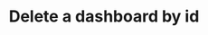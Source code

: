 ---
title: Delete a dashboard by id
excerpt: ''
api:
  file: sentio-api.json
  operationId: DeleteDashboard
deprecated: false
hidden: false
metadata:
  title: ''
  description: ''
  robots: index
next:
  description: ''
---